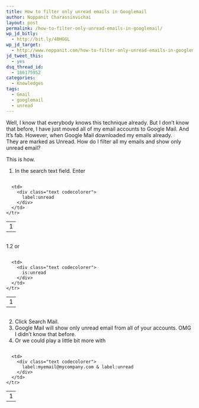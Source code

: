 ```yaml
---
title: How to filter only unread emails in Googlemail
author: Noppanit Charassinvichai
layout: post
permalink: /how-to-filter-only-unread-emails-in-googlemail/
wp_jd_bitly:
  - http://bit.ly/48HGGL
wp_jd_target:
  - http://www.noppanit.com/how-to-filter-only-unread-emails-in-googlemail/
jd_tweet_this:
  - yes
dsq_thread_id:
  - 186175952
categories:
  - Knowledges
tags:
  - Gmail
  - googlemail
  - unread
---
```

Well, I know that everybody knows this technique already. But I don&#8217;t know that before, I have just moved all of my email accounts to Google Mail. And It&#8217;s fab. However, when Google Mail downloaded my emails already.  
They are marked as Unread. How do I filter all my emails and show only unread email?

This is how.  
1. In the search text field. Enter

<div class="codecolorer-container text blackboard" style="overflow:auto;white-space:nowrap;width:100%;">
  <table cellspacing="0" cellpadding="0">
    <tr>
      <td class="line-numbers">
        <div>
          1<br />
        </div>
      </td>
      
      <td>
        <div class="text codecolorer">
          label:unread
        </div>
      </td>
    </tr>
  </table>
</div>

1.2 or

<div class="codecolorer-container text blackboard" style="overflow:auto;white-space:nowrap;width:100%;">
  <table cellspacing="0" cellpadding="0">
    <tr>
      <td class="line-numbers">
        <div>
          1<br />
        </div>
      </td>
      
      <td>
        <div class="text codecolorer">
          is:unread
        </div>
      </td>
    </tr>
  </table>
</div>

2. Click Search Mail.  
3. Google Mail will show only unread email from all of your accounts. OMG I didn&#8217;t know that before.  
4. Or we could play a little bit more with

<div class="codecolorer-container text blackboard" style="overflow:auto;white-space:nowrap;width:100%;">
  <table cellspacing="0" cellpadding="0">
    <tr>
      <td class="line-numbers">
        <div>
          1<br />
        </div>
      </td>
      
      <td>
        <div class="text codecolorer">
          label:myemail@mycompany.com & label:unread
        </div>
      </td>
    </tr>
  </table>
</div>